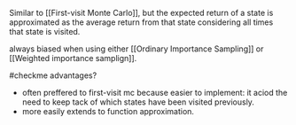 Similar to [[First-visit Monte Carlo]], but the  expected return of a state is approximated as the average return from that state considering all times that state is visited.

always biased when using either [[Ordinary Importance Sampling]] or [[Weighted importance samplign]].


#checkme advantages?
* often preffered to first-visit mc because  easier to implement: it aciod the need to keep tack of which states have been visited previously.
* more easily extends to function approximation.

